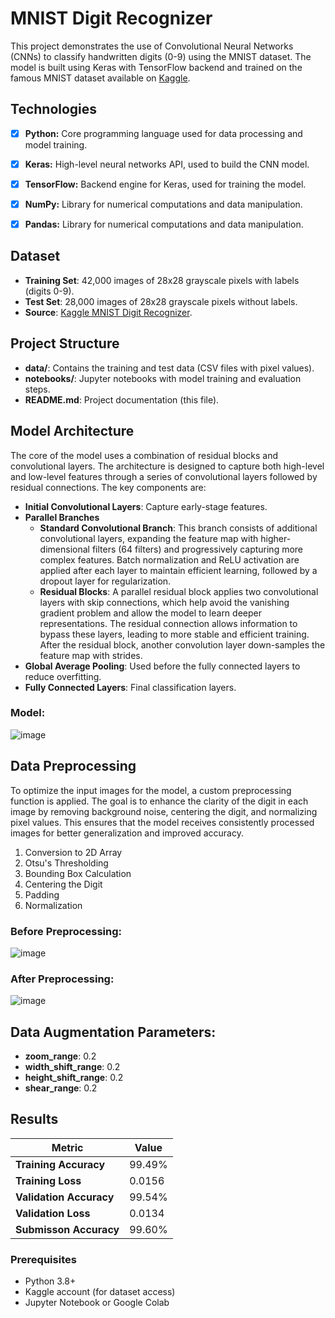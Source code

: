 # MNIST Digit Recognizer

This project demonstrates the use of Convolutional Neural Networks (CNNs) to classify handwritten digits (0-9) using the MNIST dataset. The model is built using Keras with TensorFlow backend and trained on the famous MNIST dataset available on [Kaggle](https://www.kaggle.com/competitions/digit-recognizer).

## Technologies

* [x] **Python:** Core programming language used for data processing and model training.
* [x] **Keras:** High-level neural networks API, used to build the CNN model.
* [x] **TensorFlow:** Backend engine for Keras, used for training the model.
* [x] **NumPy:** Library for numerical computations and data manipulation.
* [x] **Pandas:** Library for numerical computations and data manipulation.


## Dataset

- **Training Set**: 42,000 images of 28x28 grayscale pixels with labels (digits 0-9).
- **Test Set**: 28,000 images of 28x28 grayscale pixels without labels.
- **Source**: [Kaggle MNIST Digit Recognizer](https://www.kaggle.com/competitions/digit-recognizer).

## Project Structure

- **data/**: Contains the training and test data (CSV files with pixel values).
- **notebooks/**: Jupyter notebooks with model training and evaluation steps.
- **README.md**: Project documentation (this file).

## Model Architecture
The core of the model uses a combination of residual blocks and convolutional layers. The architecture is designed to capture both high-level and low-level features through a series of convolutional layers followed by residual connections. The key components are:
- **Initial Convolutional Layers**: Capture early-stage features.
- **Parallel Branches**
  - **Standard Convolutional Branch**: This branch consists of additional convolutional layers, expanding the feature map with higher-dimensional filters (64 filters) and progressively capturing more complex features. Batch normalization and ReLU activation are applied after each layer to maintain efficient learning, followed by a dropout layer for regularization.
  - **Residual Blocks**: A parallel residual block applies two convolutional layers with skip connections, which help avoid the vanishing gradient problem and allow the model to learn deeper representations. The residual connection allows information to bypass these layers, leading to more stable and efficient training. After the residual block, another convolution layer down-samples the feature map with strides.
- **Global Average Pooling**: Used before the fully connected layers to reduce overfitting.
- **Fully Connected Layers**: Final classification layers.
  
### Model:
![image](https://github.com/user-attachments/assets/4b419529-fc61-4946-b11d-f0c50a6c2871)


## Data Preprocessing
To optimize the input images for the model, a custom preprocessing function is applied. The goal is to enhance the clarity of the digit in each image by removing background noise, centering the digit, and normalizing pixel values. This ensures that the model receives consistently processed images for better generalization and improved accuracy.

1. Conversion to 2D Array
2. Otsu's Thresholding
3. Bounding Box Calculation
4. Centering the Digit
5. Padding
6. Normalization

### Before Preprocessing:
![image](https://github.com/user-attachments/assets/3803e4d9-4d38-4e7c-84d4-c47ccb97471d)
### After Preprocessing:
![image](https://github.com/user-attachments/assets/6576cddc-393c-4917-864a-2838e326c478)

## Data Augmentation Parameters:

- **zoom_range**: 0.2
- **width_shift_range**: 0.2
- **height_shift_range**: 0.2
- **shear_range**: 0.2

## Results

| Metric                     | Value    |
|----------------------------|----------|
| **Training Accuracy**      | 99.49%   |
| **Training Loss**          | 0.0156   |
| **Validation Accuracy**    | 99.54%   |
| **Validation Loss**        | 0.0134   |
| **Submisson Accuracy**     | 99.60%   |

### Prerequisites

- Python 3.8+
- Kaggle account (for dataset access)
- Jupyter Notebook or Google Colab


